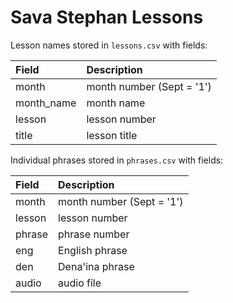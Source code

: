 # Sava Stephan Lessons

Lesson names stored in `lessons.csv` with fields:

| Field | Description |
| :---  | :---        |
| month | month number (Sept = '1') |
| month_name | month name |
| lesson | lesson number |
| title | lesson title | 

Individual phrases stored in `phrases.csv` with fields:

| Field | Description |
| :---  | :---        |
| month | month number (Sept = '1') |
| lesson | lesson number |
| phrase | phrase number |
| eng | English phrase |
| den | Dena'ina phrase |
| audio | audio file |

